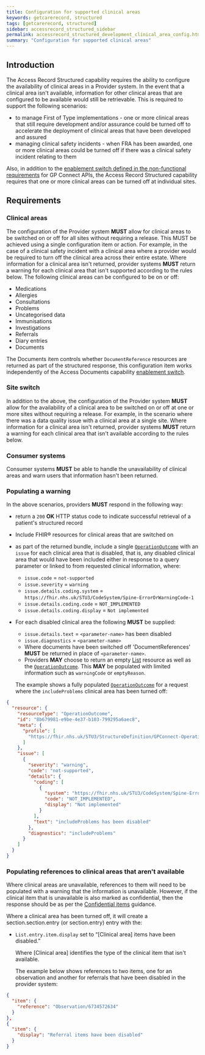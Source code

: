 ```yaml
---
title: Configuration for supported clinical areas
keywords: getcarerecord, structured
tags: [getcarerecord, structured]
sidebar: accessrecord_structured_sidebar
permalink: accessrecord_structured_development_clinical_area_config.html
summary: "Configuration for supported clinical areas"
---
```

## Introduction

The Access Record Structured capability requires the ability to configure the availability of clinical areas in a Provider system. In the event that a clinical area isn't available, information for other clinical areas that are configured to be available would still be retrievable.  This is required to support the following scenarios:

- to manage First of Type implementations - one or more clinical areas that still require development and/or assurance could be turned off to accelerate the deployment of clinical areas that have been developed and assured
- managing clinical safety incidents - when FRA has been awarded, one or more clinical areas could be turned off if there was a clinical safety incident relating to them

Also, in addition to the [enablement switch defined in the non-functional requirements](development_api_non_functional_requirements.html#enablement) for GP Connect APIs, the Access Record Structured capability requires that one or more clinical areas can be turned off at individual sites.

## Requirements

### Clinical areas

The configuration of the Provider system **MUST** allow for clinical areas to be switched on or off for all sites without requiring a release. This MUST be achieved using a single configuration item or action. For example, in the case of a clinical safety incident with a clinical area where a provider would be required to turn off the clinical area across their entire estate. Where information for a clinical area isn't returned, provider systems **MUST** return a warning for each clinical area that isn't supported according to the rules below. The following clinical areas can be configured to be on or off:

- Medications
- Allergies
- Consultations
- Problems
- Uncategorised data
- Immunisations
- Investigations
- Referrals
- Diary entries
- Documents

The Documents item controls whether `DocumentReference` resources are returned as part of the structured response, this configuration item works independently of the Access Documents capability [enablement switch](development_api_non_functional_requirements.html#enablement).

### Site switch

In addition to the above, the configuration of the Provider system **MUST** allow for the availability of a clinical area to be switched on or off at one or more sites without requiring a release. For example, in the scenario where there was a data quality issue with a clinical area at a single site. Where information for a clinical area isn't returned, provider systems **MUST** return a warning for each clinical area that isn't available according to the rules below.

### Consumer systems

Consumer systems **MUST** be able to handle the unavailability of clinical areas and warn users that information hasn't been returned.

### Populating a warning

In the above scenarios, providers **MUST** respond in the following way:

- return a `200` **OK** HTTP status code to indicate successful retrieval of a patient's structured record
- Include FHIR&reg; resources for clinical areas that are switched on
- as part of the returned bundle, include a single [`OperationOutcome`](https://simplifier.net/guide/gpconnect-data-model/Home/FHIR-Assets/All-assets/Profiles/Profile--GPConnect-OperationOutcome-1?version=current) with an `issue` for each clinical area that is disabled, that is, any disabled clinical area that would have been included either in response to a query parameter or linked to from requested clinical information, where:
  - `issue.code` = `not-supported`
  - `issue.severity` = `warning`
  - `issue.details.coding.system` = `https://fhir.nhs.uk/STU3/CodeSystem/Spine-ErrorOrWarningCode-1`
  - `issue.details.coding.code` = `NOT_IMPLEMENTED`
  - `issue.details.coding.display` = `Not implemented`
- For each disabled clinical area the following **MUST** be supplied:
  - `issue.details.text` = `<parameter-name>` has been disabled
  - `issue.diagnostics` = `<parameter-name>`
  - Where documents have been switched off 'DocumentReferences' **MUST** be returned in place of `<parameter-name>`.
  - Providers **MAY** choose to return an empty [List](https://simplifier.net/guide/gpconnect-data-model/Home/FHIR-Assets/All-assets/Profiles/Profile--CareConnect-GPC-List-1?version=current) resource as well as the [`OperationOutcome`](https://simplifier.net/guide/gpconnect-data-model/Home/FHIR-Assets/All-assets/Profiles/Profile--GPConnect-OperationOutcome-1?version=current). This **MAY** be populated with limited information such as `warningCode` or `emptyReason`.

  The example shows a fully populated [`OperationOutcome`](https://simplifier.net/guide/gpconnect-data-model/Home/FHIR-Assets/All-assets/Profiles/Profile--GPConnect-OperationOutcome-1?version=current) for a request where the `includeProblems` clinical area has been turned off:

```json
{
  "resource": {
    "resourceType": "OperationOutcome",
    "id": "8b679981-e9be-4e37-b103-799295a6aec8",
    "meta": {
      "profile": [
        "https://fhir.nhs.uk/STU3/StructureDefinition/GPConnect-OperationOutcome-1"
      ]
    },
    "issue": [
      {
        "severity": "warning",
        "code": "not-supported",
        "details": {
          "coding": [
            {
              "system": "https://fhir.nhs.uk/STU3/CodeSystem/Spine-ErrorOrWarningCode-1",
              "code": "NOT_IMPLEMENTED",
              "display": "Not implemented"
            }
          ],
          "text": "includeProblems has been disabled"
        },
        "diagnostics": "includeProblems"
      }
    ]
  }
}
```

### Populating references to clinical areas that aren't available

Where clinical areas are unavailable, references to them will need to be populated with a warning that the information is unavailable. However, if the clinical item that is unavailable is also marked as confidential, then the response should be as per the [Confidential items](accessrecord_structured_development_lists_for_message_structure.html#confidential-items) guidance.

Where a clinical area has been turned off, it will create a section.section.entry (or section.entry) entry with the:

- `List.entry.item.display` set to “[Clinical area] items have been disabled.”

  Where [Clinical area] identifies the type of the clinical item that isn't available.

  The example below shows references to two items, one for an observation and another for referrals that have been disabled in the provider system:

```json
{
  "item": {
    "reference": "Observation/6734572634"
  }
},
{
  "item": {
    "display": "Referral items have been disabled"
  }
}
```
